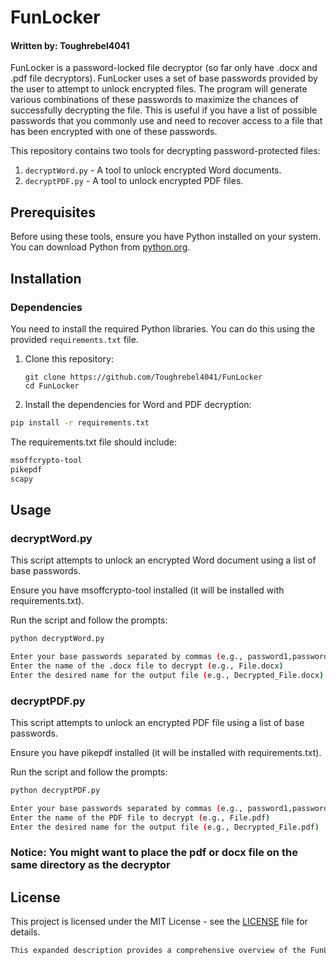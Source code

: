 # FunLocker
#### Written by: Toughrebel4041

FunLocker is a password-locked file decryptor (so far only have .docx and .pdf file decryptors). FunLocker uses a set of base passwords provided by the user to attempt to unlock encrypted files. The program will generate various combinations of these passwords to maximize the chances of successfully decrypting the file. This is useful if you have a list of possible passwords that you commonly use and need to recover access to a file that has been encrypted with one of these passwords.

This repository contains two tools for decrypting password-protected files:
1. `decryptWord.py` - A tool to unlock encrypted Word documents.
2. `decryptPDF.py` - A tool to unlock encrypted PDF files.

## Prerequisites
Before using these tools, ensure you have Python installed on your system. You can download Python from [python.org](https://www.python.org/downloads/).

## Installation

### Dependencies
You need to install the required Python libraries. You can do this using the provided `requirements.txt` file.

1. Clone this repository:
   ```
   git clone https://github.com/Toughrebel4041/FunLocker
   cd FunLocker
   ```
   
2. Install the dependencies for Word and PDF decryption:

```bash
pip install -r requirements.txt
```

The requirements.txt file should include:
```bash
msoffcrypto-tool
pikepdf
scapy
```

## Usage
### decryptWord.py
This script attempts to unlock an encrypted Word document using a list of base passwords.

Ensure you have msoffcrypto-tool installed (it will be installed with requirements.txt).

Run the script and follow the prompts:

```bash
python decryptWord.py

Enter your base passwords separated by commas (e.g., password1,password2)
Enter the name of the .docx file to decrypt (e.g., File.docx)
Enter the desired name for the output file (e.g., Decrypted_File.docx)
```

### decryptPDF.py
This script attempts to unlock an encrypted PDF file using a list of base passwords.

Ensure you have pikepdf installed (it will be installed with requirements.txt).

Run the script and follow the prompts:

```bash
python decryptPDF.py

Enter your base passwords separated by commas (e.g., password1,password2)
Enter the name of the PDF file to decrypt (e.g., File.pdf)
Enter the desired name for the output file (e.g., Decrypted_File.pdf)
```

### Notice: You might want to place the pdf or docx file on the same directory as the decryptor

## License
This project is licensed under the MIT License - see the [LICENSE](https://github.com/Toughrebel4041/FunLocker/blob/main/LICENSE) file for details.
```bash
This expanded description provides a comprehensive overview of the FunLocker project, detailing its functionality, installation instructions, and usage.
```
